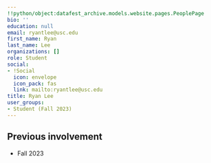 ```yaml
---
!!python/object:datafest_archive.models.website.pages.PeoplePage
bio: ''
education: null
email: ryantlee@usc.edu
first_name: Ryan
last_name: Lee
organizations: []
role: Student
social:
- !Social
  icon: envelope
  icon_pack: fas
  link: mailto:ryantlee@usc.edu
title: Ryan Lee
user_groups:
- Student (Fall 2023)
---
```



## Previous involvement

* Fall 2023

